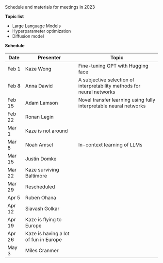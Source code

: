 Schedule and materials for meetings in 2023

**Topic list**

* Large Language Models
* Hyperparameter optimization
* Diffusion model


**Schedule**

| Date     | Presenter       | Topic   |
| -------- | --------------- | ------- |
| Feb 1 | Kaze Wong | Fine-tuning GPT with Hugging face |
| Feb 8 | Anna Dawid | A subjective selection of interpretability methods for neural networks |
| Feb 15 | Adam Lamson | Novel transfer learning using fully interpretable neural networks |
| Feb 22 | Ronan Legin |  |
| Mar 1 | Kaze is not around | |
| Mar 8 | Noah Amsel| In-context learning of LLMs |
| Mar 15 | Justin Domke | |
| Mar 22 | Kaze surviving Baltimore| |
| Mar 29 | Rescheduled | |
| Apr 5 | Ruben Ohana | |
| Apr 12 | Siavash Golkar | |
| Apr 19 | Kaze is flying to Europe | |
| Apr 26 | Kaze is having a lot of fun in Europe | |
| May 3 | Miles Cranmer | |
